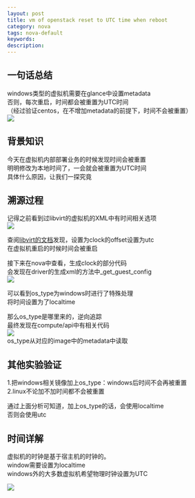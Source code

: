 ```yaml
---
layout: post
title: vm of openstack reset to UTC time when reboot
category: nova
tags: nova-default
keywords: 
description: 
---
```


## 一句话总结 ##

windows类型的虚拟机需要在glance中设置metadata  
否则，每次重启，时间都会被重置为UTC时间  
（经过验证centos，在不增加metadata的前提下，时间不会被重置）  
![](http://i.imgur.com/od0RqAT.png)


## 背景知识 ##

今天在虚拟机内部部署业务的时候发现时间会被重置  
明明修改为本地时间了，一会就会被重置为UTC时间  
具体什么原因，让我们一探究竟  

## 溯源过程 ##

记得之前看到过libvirt的虚拟机的XML中有时间相关选项  
![](http://i.imgur.com/N0Aq9lV.png)  

查阅[libvirt的文档](http://libvirt.org/formatdomain.html)发现，设置为clock的offset设置为utc  
在虚拟机重启的时候时间会被重启  

接下来在nova中查看，生成clock的部分代码  
会发现在driver的生成xml的方法中_get_guest_config  
![](http://i.imgur.com/V7HXOur.png)  

可以看到os_type为windows时进行了特殊处理  
将时间设置为了localtime  

那么os_type是哪里来的，逆向追踪  
最终发现在compute/api中有相关代码  
![](http://i.imgur.com/x1rs8T4.png)  
os_type从对应的image中的metadata中读取  

## 其他实验验证 ##

1.把windows相关镜像加上os_type：windows后时间不会再被重置  
2.linux不论加不加时间都不会被重置  

通过上面分析可知道，加上os_type的话，会使用localtime  
否则会使用utc

## 时间详解 ##

虚拟机的时钟是基于宿主机的时钟的。  
window需要设置为localtime   
windows外的大多数虚拟机希望物理时钟设置为UTC  

![](http://i.imgur.com/Xmywf4A.png)